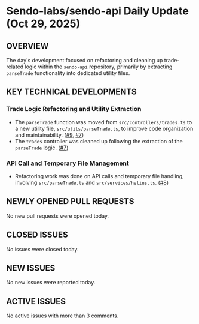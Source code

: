 # Sendo-labs/sendo-api Daily Update (Oct 29, 2025)
## OVERVIEW 
The day's development focused on refactoring and cleaning up trade-related logic within the `sendo-api` repository, primarily by extracting `parseTrade` functionality into dedicated utility files.

## KEY TECHNICAL DEVELOPMENTS

### Trade Logic Refactoring and Utility Extraction
*   The `parseTrade` function was moved from `src/controllers/trades.ts` to a new utility file, `src/utils/parseTrade.ts`, to improve code organization and maintainability. ([#9](https://github.com/Sendo-labs/sendo-api/pull/9), [#7](https://github.com/Sendo-labs/sendo-api/pull/7))
*   The `trades` controller was cleaned up following the extraction of the `parseTrade` logic. ([#7](https://github.com/Sendo-labs/sendo-api/pull/7))

### API Call and Temporary File Management
*   Refactoring work was done on API calls and temporary file handling, involving `src/parseTrade.ts` and `src/services/helius.ts`. ([#8](https://github.com/Sendo-labs/sendo-api/pull/8))

## NEWLY OPENED PULL REQUESTS
No new pull requests were opened today.

## CLOSED ISSUES
No issues were closed today.

## NEW ISSUES
No new issues were reported today.

## ACTIVE ISSUES
No active issues with more than 3 comments.